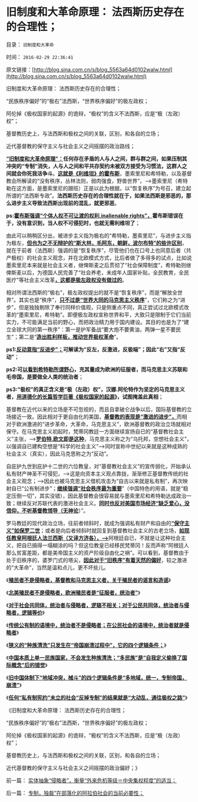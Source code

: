 # 旧制度和大革命原理： 法西斯历史存在的合理性；

目录： `旧制度和大革命` 

时间： `2016-02-29 22:36:41` 

原文链接：[http://blog.sina.com.cn/s/blog_5563a64d0102walw.html](http://blog.sina.com.cn/s/blog_5563a64d0102walw.html)

旧制度和大革命原理： 法西斯历史存在的合理性；

“民族秩序偏好”的“极右”法西斯，“世界秩序偏好”的极左政权；

阿伦掉《极权国家的起源》的诡辩，“极权”的含义不法西斯，应是“极（左政）权”；

基督教历史上，与法西斯和极权之间的关联，区别，和各自的立场；

近代基督教的保守主义与社会主义之间摇摆的政治路线；

[**“旧制度和大革命原理”：**](../../../2016/2/5/解读《旧制度和大革命》原理：专制在历史存在的合理性.md)**任何存在矛盾的人与人之间，群与群之间，如果压制其冲突的“专制”消失，人与人之间和平共存契约未被双方接受为习惯法，这群人之间就会你死我活争斗**。[**这就是《利维坦》的霍布斯**](../../../2013/8/19/什么是inalienable不可让渡的权力？《利维坦》中的《国际歌》.md)，墨索里尼和希特勒，以及基督教会所解读的“没有秩序，丛林法则，弱肉强食，野兽世界”，——>墨索里尼（希特勒在这方面，是墨索里尼的跟班）正是以此为根据，以“恢复秩序”为号召，建立起所谓的“法西斯专政”。**法西斯历史存在的合理性就在于，如果法西斯是邪恶的，那么进步主义导致法西斯出现前的混乱，就更邪恶**。

**ps:[**霍布斯强调“个体人权不可让渡的权利,inalienable
rights”，**](../../../2013/8/29/从霍布斯到哈耶克的“不可让渡的个体权力”与传统文化的冲突.md)霍布斯错误在于，没有意识到，当人权不可侵犯时，也就无需利维坦了**；

由此可以稍稍区分出，被进步主义指为极右的“希特勒，墨索里尼”，与进步主义指为极左，[**但也为之不无辩护的“斯大林，毛阿东，朝鲜，波尔布特”的些许区别**](../../../2015/3/25/革命与反革命，大革命与极权主义相伴随；.md)，就在于前者（法西斯）强调的是“恢复秩序”，尽管他们也在口号上也同意后者（共产极权）的社会主义观念，并在北欧模式方式，比后者做了多得多的试点，比如说墨索里尼本来就是社会主义者，继俾斯麦之后贯彻了“社会保障制度”，希特勒则继俾斯麦以后，为德国人民完善了“社会养老，未成年人国家补贴，全民教育，全民医疗”等社会主义改革[**，这都是极左政权没有做过的**](../../../2012/2/15/欧美现代的古老社会保障体系.md)。

相对所谓法西斯的“极右”，极左政权提出的就不是“恢复秩序”，而是“解放全世界”。其实也是“秩序”，[**只不过是“世界大同的马克思主义秩序**](../../../2015/11/24/世界联邦不是大同世界，南北战争的政治风险.md)”，它们称之为“进步”，但是独独剔除了奉行同样价值观，只是侧重点不同，真正尝试过北欧模式改革的“墨索里尼，希特勒”。即便极左政权宣称世界和平，大致只是限制于它们当前实力，不可能满足当前的野心，而把政治精力用于国内建设。其目的也是为了“建立全球大同的第一秩序”：第一是护军备战“要大炮不要黄油，两弹一星不要民生”；第二是“[**造出胜利样板，推动世界极权革命**](../../../2015/5/26/不同的人对“未来世界大同的社会形态”的不同理解；.md)”。

**ps1:[**反动意指“反进步”；**](../../../2015/1/5/“革命与反革命”的大革命语境中的“反动派”.md)可解读为“反左，反激进，反极端”；因此“右”又指“反动”**；

**ps2:可[**以看到希特勒所谓野心**](http://darthvad.blog.163.com/blog/static/5339947020106298644478/)，充其量成为欧洲的征服者，而马克思主义苏联和毛帝国，是要做全人类的统治者**；

**ps3:“极权”的真正含义是“极（左政）权”，汉娜.阿伦特作为坚定的马克思主义者，[**用道德化的长篇哲学巨著《极权国家的起源**](../../../2015/10/9/专制不等价极权，专制政体的三种类型.md)》，试图掩盖此真相**；

基督教在近代以来的立场是不可忽视的，而且自拿破仑战争以后，国际基督教的立场接近一致。因此相对于更自由化的美国，[**基督教的表现是“激进的进步”，**](../../../2015/6/25/美国基督教的第二次左派狂热，对美国早期历史的影响；.md)而相对于欧洲激进的“进步革命，大革命，马克思主义”，欧洲基督教的政治立场就相对保守。在马克思主义初起时，梵蒂冈教廷一方面继续宣扬自已的“基督教社会主义”主张，——>[**罗伯特.欧文即是这种**](../../../2011/12/13/欧文空想社会主义的道德神话和商业秘密.md)，马克思主义称之为“乌托邦，空想社会主义”，以强调自已建构空想是“科学的社会主义”——>同时宣称中世纪以来就是这种成熟的社会主义（真实），因此马克思称之为“反动”。

自庇护九世到庇护十二世的六位教皇，对“基督教社会主义”的宣传弱化，开始承认私有财产神圣不可侵犯，——>这是向资本主义观点靠拢，渐渐修正基督教传统的社会主义观念；——>因此也被马克思主义借机攻击为“自古以来就是私有制”，再次映射自已“公有制进步”；[**继续强调“社会秩序最为重要**](../../../2012/6/6/法西斯主义就是“有秩序的主义”“恢复秩序的主义”.md)”（中国特色的用语，就是“稳定压倒一切”，其实没错），因此基督教会很容易就与墨索里尼和希特勒达成政治一致；继续反对苏联代表的激进社会主义。[**同时也反对美国市场经济“缺乏爱心，没信仰，不听基督教领导（无神论**](../../../2015/4/26/基督教文化的愚昧信念，导致对美国的顽固偏见；.md)）”。

罗马教廷的现代政治立场，往前者倾斜时，就成为强调私有财产和自由的[**“保守主义”如保罗二世**](../../../2012/2/17/拜上帝教的洋葱头和共产主义传统和保守主义.md)；或者是向后者倾斜时就回复到基督教社会主义的古老立场，[**如现任教皇阿根廷人法兰西斯（又译方济各），——>**](../../../2014/1/21/基督教在全世界都是相当左倾的群体，梵蒂冈的马克思主义宣言.md)阿根廷自已，不就是让这种社会主义，把自已搞得一塌糊涂的吗？但这位教皇已经移民梵蒂冈！反而声称“阿根廷人那么贫富差距，都是美帝国主义的资产阶级自由化之祸”。可以看到，基督教由于处于旧秩序的，婆罗门式的塔尖，[**因此对于“旧秩序”有着天然的偏好**](../../../2014/11/20/天主教社会主义笼罩下的南美洲.md)，较之激进的“大革命”，当然是温和点儿，更不坏些儿。

《[**殖民者不是侵略者，基督教和马克思主义者，关于殖民者的谣言和造谣**](../../../2016/1/27/殖民者不是侵略者，围绕殖民者的进步谣言；.md)》

《[**北美殖民者不是侵略者，欧洲殖民者是“征服者，统治者”**](../../../2016/1/28/北美殖民者不是侵略者，欧洲殖民者是“征服者，统治者”；.md)》

《[**对于社会共同体，统治者与侵略者，逻辑不相关；对于公民共同体，统治者与侵略者，逻辑等价**](../../../2016/1/31/阶级斗争，宗教战争，种族清洗，与侵略者几乎无关.md)》

《[**传统公有制的语境中，统治者不是侵略者；在公民社会的语境中，统治者就是侵略者**](../../../2016/2/1/“种族清洗”只能是统治者所为.md)》

《[**狭义的“种族清洗”只发生在“帝国崩溃过程中”，它的四个逻辑条件；**](../../../2016/2/2/狭义的“种族清洗”发生的四个逻辑条件；.md)》

《[**中国本质上单一民族国家，不会发生种族清洗；“多民族”是“自我定义偷换了国际概念”后的错觉**](../../../2016/2/3/中国不会象前苏联和南斯拉夫那样，发生（种族／民族）清洗；.md)》

《[**旧中国体制下“地域冲突，械斗”的四个逻辑条件是“多地域，统一，专制帝国，崩溃”**](../../../2016/2/4/旧中国体制下“民族清洗”的社会学替代“地域冲突，械斗”.md)》

《[**任何“私有制宪约”未立的社会“反掉专制”的结果就是“大动乱，通往极权之路”**](../../../2016/2/5/解读《旧制度和大革命》原理：专制在历史存在的合理性.md)》

《旧制度和大革命原理：
法西斯历史存在的合理性；

“民族秩序偏好”的“极右”法西斯，“世界秩序偏好”的极左政权；

阿伦掉《极权国家的起源》的诡辩，“极权”的含义不法西斯，应是“极（左政）权”；

基督教历史上，与法西斯和极权之间的关联，区别，和各自的立场；

近代基督教的保守主义与社会主义之间摇摆的政治偏好；》

前一篇： [实体抽象“侵略者”，衡量“外来危机等级＝中央集权程度”的适当；](../../../2016/3/3/实体抽象“侵略者”，衡量“外来危机等级＝中央集权程度”的适当；.md)

后一篇： [专制，独裁”在部落化的阿拉伯社会的当前必要性；](../../../2016/2/16/专制，独裁”在部落化的阿拉伯社会的当前必要性；.md)

